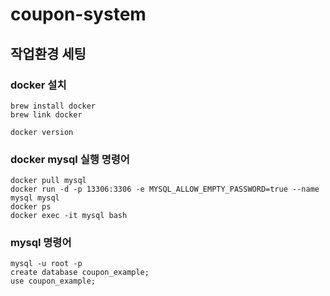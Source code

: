 # coupon-system
## 작업환경 세팅
### docker 설치
```
brew install docker
brew link docker

docker version
```

### docker mysql 실행 명령어
```
docker pull mysql
docker run -d -p 13306:3306 -e MYSQL_ALLOW_EMPTY_PASSWORD=true --name mysql mysql
docker ps
docker exec -it mysql bash
```

### mysql 명령어
```
mysql -u root -p
create database coupon_example;
use coupon_example;
```
